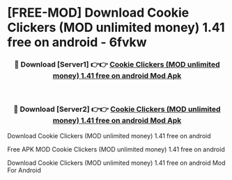 # [FREE-MOD] Download Cookie Clickers (MOD unlimited money) 1.41 free on android - 6fvkw


<div align="center">
<h3>🔴 Download [Server1] 👉👉 <a href="https://apk-comot.site?title=Cookie_Clickers_(MOD_unlimited_money)_1.41_free_on_android">Cookie Clickers (MOD unlimited money) 1.41 free on android Mod Apk</a></h3><br>

<h3>🔴 Download [Server2] 👉👉 <a href="https://apk-comot.site?title=Cookie_Clickers_(MOD_unlimited_money)_1.41_free_on_android">Cookie Clickers (MOD unlimited money) 1.41 free on android Mod Apk</a></h3>
</div>



Download Cookie Clickers (MOD unlimited money) 1.41 free on android 

Free APK MOD Cookie Clickers (MOD unlimited money) 1.41 free on android 

Download Cookie Clickers (MOD unlimited money) 1.41 free on android Mod For Android
